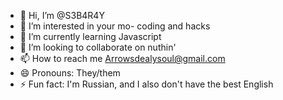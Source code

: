 - 👋 Hi, I’m @S3B4R4Y 
- 👀 I’m interested in your mo- coding and hacks
- 🌱 I’m currently learning Javascript
- 💞️ I’m looking to collaborate on nuthin'
- 📫 How to reach me Arrowsdealysoul@gmail.com
- 😄 Pronouns: They/them
- ⚡ Fun fact: I'm Russian, and I also don't have the best English 

<!---
S3B4R4Y/S3B4R4Y is a ✨ special ✨ repository because its `README.md` (this file) appears on your GitHub profile.
You can click the Preview link to take a look at your changes.
--->
